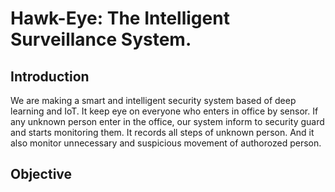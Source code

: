 # Hawk-Eye: The Intelligent Surveillance System. 

## Introduction
We are making a smart and intelligent security system based of deep learning and IoT. It keep eye on everyone who enters in office by sensor. If any unknown person enter in the office, our system inform to security guard and starts monitoring them. It records all steps of unknown person. And it also monitor unnecessary and suspicious movement of authorozed person.

## Objective
